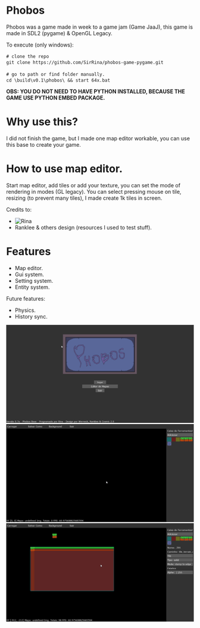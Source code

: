 # Phobos
Phobos was a game made in week to a game jam (Game JaaJ), this game is made in SDL2 (pygame) & OpenGL Legacy.

To execute (only windows):
```
# clone the repo
git clone https://github.com/SirRina/phobos-game-pygame.git

# go to path or find folder manually.
cd \build\v0.1\phobos\ && start 64x.bat
```

**OBS: YOU DO NOT NEED TO HAVE PYTHON INSTALLED, BECAUSE THE GAME USE PYTHON EMBED PACKAGE.**

# Why use this?
I did not finish the game, but I made one map editor workable, you can use this base to create your game.

# How to use map editor.
Start map editor, add tiles or add your texture, you can set the mode of rendering in modes (GL legacy).
You can select pressing mouse on tile, resizing (to prevent many tiles), I made create 1k tiles in screen.

Credits to:
- ![Rina](https://github.com/SirRina)
- Ranklee & others design (resources I used to test stuff).

# Features
- Map editor.
- Gui system.
- Setting system.
- Entity system.

Future features:
- Physics.
- History sync.

![Alt text](/resources/splash/splash_main_menu.png?raw=true)
![Alt text](/resources/splash/splash_map_editor_empty.png?raw=true)
![Alt text](/resources/splash/splash_map_editor_modes.png?raw=true)
